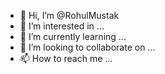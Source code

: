 - 👋 Hi, I’m @RohulMustak
- 👀 I’m interested in ...
- 🌱 I’m currently learning ...
- 💞️ I’m looking to collaborate on ...
- 📫 How to reach me ...

<!---
RohulMustak/RohulMustak is a ✨ special ✨ repository because its `README.md` (this file) appears on your GitHub profile.
You can click the Preview link to take a look at your changes.
--->
